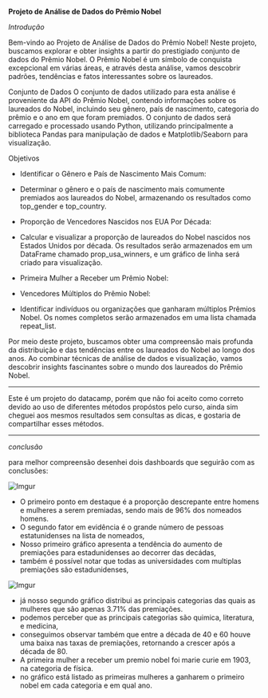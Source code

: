 **Projeto de Análise de Dados do Prêmio Nobel**

*Introdução*

Bem-vindo ao Projeto de Análise de Dados do Prêmio Nobel! Neste projeto, buscamos explorar e obter insights a partir do prestigiado conjunto de dados do Prêmio Nobel. O Prêmio Nobel é um símbolo de conquista excepcional em várias áreas, e através desta análise, vamos descobrir padrões, tendências e fatos interessantes sobre os laureados.


Conjunto de Dados
O conjunto de dados utilizado para esta análise é proveniente da API do Prêmio Nobel, contendo informações sobre os laureados do Nobel, incluindo seu gênero, país de nascimento, categoria do prêmio e o ano em que foram premiados. O conjunto de dados será carregado e processado usando Python, utilizando principalmente a biblioteca Pandas para manipulação de dados e Matplotlib/Seaborn para visualização.

Objetivos
- Identificar o Gênero e País de Nascimento Mais Comum:

- Determinar o gênero e o país de nascimento mais comumente premiados aos laureados do Nobel, armazenando os resultados como top_gender e top_country.

- Proporção de Vencedores Nascidos nos EUA Por Década:

- Calcular e visualizar a proporção de laureados do Nobel nascidos nos Estados Unidos por década. Os resultados serão armazenados em um DataFrame chamado prop_usa_winners, e um gráfico de linha será criado para visualização.

- Primeira Mulher a Receber um Prêmio Nobel:

- Vencedores Múltiplos do Prêmio Nobel:

- Identificar indivíduos ou organizações que ganharam múltiplos Prêmios Nobel. Os nomes completos serão armazenados em uma lista chamada repeat_list.

Por meio deste projeto, buscamos obter uma compreensão mais profunda da distribuição e das tendências entre os laureados do Nobel ao longo dos anos. Ao combinar técnicas de análise de dados e visualização, vamos descobrir insights fascinantes sobre o mundo dos laureados do Prêmio Nobel.

---

Este é um projeto do datacamp, porém que não foi aceito como correto devido ao uso de diferentes métodos propóstos pelo curso, ainda sim cheguei aos mesmos resultados sem consultas as dicas, e gostaria de compartilhar esses métodos.

---

*conclusão*

para melhor compreensão desenhei dois dashboards que seguirão com as conclusões:

![Imgur](https://i.imgur.com/7SXrmL7.png)

- O primeiro ponto em destaque é a proporção descrepante entre homens e mulheres a serem premiadas, sendo mais de 96% dos nomeados homens.
- O segundo fator em evidência é o grande número de pessoas estatunidenses na lista de nomeados,
- Nosso primeiro gráfico apresenta a tendência do aumento de premiações para estadunidenses ao decorrer das decádas,
- também é possível notar que todas as universidades com multiplas premiações são estadunidenses,

![Imgur](https://i.imgur.com/Vjp3xu0.png)

- já nosso segundo gráfico distribui as principais categorias das quais as mulheres que são apenas 3.71% das premiações.
- podemos perceber que as principais categorias são quimica, literatura, e medicina,
- conseguimos observar também que entre a década de 40 e 60 houve uma baixa nas taxas de premiações, retornando a crescer após a década de 80.
- A primeira mulher a receber um premio nobel foi marie curie em 1903, na categoria de física.
- no gráfico está listado as primeiras mulheres a ganharem o primeiro nobel em cada categoria e em qual ano.



